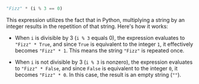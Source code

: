 ```python
"Fizz" * (i % 3 == 0)
```

This expression utilizes the fact that in Python, multiplying a string by an integer results in the repetition of that string. Here's how it works:

- When `i` is divisible by 3 (`i % 3` equals 0), the expression evaluates to `"Fizz" * True`, and since `True` is equivalent to the integer `1`, it effectively becomes `"Fizz" * 1`. This means the string `"Fizz"` is repeated once.

- When `i` is not divisible by 3 (`i % 3` is nonzero), the expression evaluates to `"Fizz" * False`, and since `False` is equivalent to the integer `0`, it becomes `"Fizz" * 0`. In this case, the result is an empty string (`""`).
